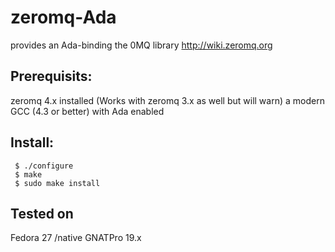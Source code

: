 # zeromq-Ada
 provides an Ada-binding the 0MQ library
 http://wiki.zeromq.org
## Prerequisits:
zeromq 4.x installed (Works with zeromq 3.x as well but will warn)
a modern GCC (4.3 or better) with Ada enabled

## Install:
```
 $ ./configure
 $ make
 $ sudo make install
```
## Tested on
Fedora 27 /native
GNATPro 19.x
